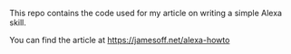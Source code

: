 This repo contains the code used for my article on writing a simple Alexa skill.

You can find the article at https://jamesoff.net/alexa-howto
